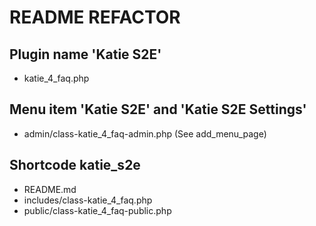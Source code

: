 # README REFACTOR

## Plugin name 'Katie S2E'

* katie_4_faq.php

## Menu item 'Katie S2E' and 'Katie S2E Settings'

* admin/class-katie_4_faq-admin.php (See add_menu_page)

## Shortcode katie_s2e

* README.md
* includes/class-katie_4_faq.php
* public/class-katie_4_faq-public.php
